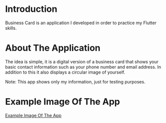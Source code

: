 # Introduction

Business Card is an application I developed in order to practice my Flutter skills.

# About The Application

The idea is simple, it is a digital version of a business card that shows your basic contact information such as your phone number and email address. In addition to this it also displays a circular image of yourself.

Note: This app shows only my information, just for testing purposes.

# Example Image Of The App

[Example Image Of The App](/images/app.png)
